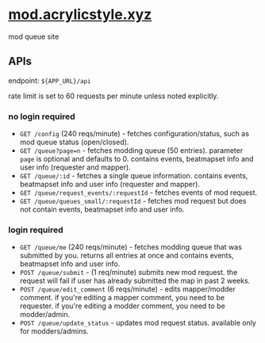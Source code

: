 # [mod.acrylicstyle.xyz](https://mod.acrylicstyle.xyz)
mod queue site

## APIs
endpoint: `${APP_URL}/api`

rate limit is set to 60 requests per minute unless noted explicitly.

### no login required
- `GET /config` (240 reqs/minute) - fetches configuration/status, such as mod queue status (open/closed).
- `GET /queue?page=n` - fetches modding queue (50 entries). parameter `page` is optional and defaults to 0. contains events, beatmapset info and user info (requester and mapper).
- `GET /queue/:id` - fetches a single queue information. contains events, beatmapset info and user info (requester and mapper).
- `GET /queue/request_events/:requestId` - fetches events of mod request.
- `GET /queue/queues_small/:requestId` - fetches mod request but does not contain events, beatmapset info and user info.

### login required
- `GET /queue/me` (240 reqs/minute) - fetches modding queue that was submitted by you. returns all entries at once and contains events, beatmapset info and user info.
- `POST /queue/submit` - (1 req/minute) submits new mod request. the request will fail if user has already submitted the map in past 2 weeks.
- `POST /queue/edit_comment` (6 reqs/minute) - edits mapper/modder comment. if you're editing a mapper comment, you need to be requester. if you're editing a modder comment, you need to be modder/admin.
- `POST /queue/update_status` - updates mod request status. available only for modders/admins.
